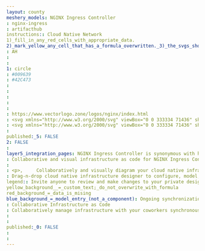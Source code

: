 ```yaml
---
layout: county 
meshery_models: NGINX Ingress Controller
: nginx-ingress
: artifacthub
instructions:: Cloud Native Network
1)_fill_in_any_red_cells_with_appropriate_data.
2)_mark_yellow_any_cell_that_has_a_formula_overwritten._3)_the_svgs_shouldn't_have_xml_header_they_are_added_programmatically_through_workflows: Service Proxy
: AH
: 
: 
1: circle
: #009639
: #42C473
: 
: 
: 
: 
: 
: https://www.vectorlogo.zone/logos/nginx/index.html
: <svg xmlns="http://www.w3.org/2000/svg" viewBox="0 0 333334 71436" shape-rendering="geometricPrecision" text-rendering="geometricPrecision" image-rendering="optimizeQuality" fill-rule="evenodd" clip-rule="evenodd"><path d="M62460 69726c-1883 0-3736-733-5122-2120L14483 24747v37738c0 4001-3242 7242-7242 7242-3998 0-7242-3242-7242-7242V7263c0-2931 1767-5570 4472-6691C5349 207 6292 19 7244 19c1920 0 3762 765 5118 2123l42855 42859V7263c0-4001 3242-7242 7242-7242 4001 0 7242 3242 7242 7242v55222c-2 3998-3244 7240-7242 7242M95994 91l-1990 3714-15390 27970-1990 3532 1990 3528 15391 27067 2079 3710h40284l1990-4072 11496-23174 5159-10500h-11676l-29419 90c-3826-52-7346 3415-7346 7242 0 3826 3520 7296 7346 7242l17742-90-4344 8780h-22812L93186 35215l11407-20639h24265l5657 11609h14576l-9187-22017-1993-4076H95994m73363-90c-3795 46-7201 3540-7152 7332v18872h14483V7334c46-3854-3482-7381-7332-7332m23214 69865c-3997-2-7239-3245-7239-7242V7403c0-4000 3242-7241 7242-7241 4001 0 7242 3241 7242 7242v37737l42856-42859c2704 1122 4469 3763 4469 6691v55224c0 3999-3242 7241-7242 7241-4001 0-7242-3242-7242-7242V24888l-42856 42859c-1356 1357-3197 2120-5116 2120h-5m123995-34908l22528-22445c2833-2821 2841-7407 17-10243-2821-2833-7404-2839-10239-18l-22562 22484-22562-22484c-2836-2824-7419-2815-10239 18-2824 2835-2816 7422 15 10243l22527 22446-22461 22382c-2836 2825-2842 7407-18 10240 1352 1364 3195 2132 5117 2132h13c1848 0 3696-704 5109-2114l22499-22417 22496 22417c1352 1353 3190 2114 5104 2114h9c1859 0 3714-709 5130-2132 2821-2833 2815-7415-18-10239l-22463-22383M169359 69662c-3795-46-7201-3539-7152-7331V32017h14483v30314c46 3850-3482 7377-7332 7331z" fill="#090"/></svg>
: <svg xmlns="http://www.w3.org/2000/svg" viewBox="0 0 333334 71436" shape-rendering="geometricPrecision" text-rendering="geometricPrecision" image-rendering="optimizeQuality" fill-rule="evenodd" clip-rule="evenodd"><path d="M62460 69726c-1883 0-3736-733-5122-2120L14483 24747v37738c0 4001-3242 7242-7242 7242-3998 0-7242-3242-7242-7242V7263c0-2931 1767-5570 4472-6691C5349 207 6292 19 7244 19c1920 0 3762 765 5118 2123l42855 42859V7263c0-4001 3242-7242 7242-7242 4001 0 7242 3242 7242 7242v55222c-2 3998-3244 7240-7242 7242M95994 91l-1990 3714-15390 27970-1990 3532 1990 3528 15391 27067 2079 3710h40284l1990-4072 11496-23174 5159-10500h-11676l-29419 90c-3826-52-7346 3415-7346 7242 0 3826 3520 7296 7346 7242l17742-90-4344 8780h-22812L93186 35215l11407-20639h24265l5657 11609h14576l-9187-22017-1993-4076H95994m73363-90c-3795 46-7201 3540-7152 7332v18872h14483V7334c46-3854-3482-7381-7332-7332m23214 69865c-3997-2-7239-3245-7239-7242V7403c0-4000 3242-7241 7242-7241 4001 0 7242 3241 7242 7242v37737l42856-42859c2704 1122 4469 3763 4469 6691v55224c0 3999-3242 7241-7242 7241-4001 0-7242-3242-7242-7242V24888l-42856 42859c-1356 1357-3197 2120-5116 2120h-5m123995-34908l22528-22445c2833-2821 2841-7407 17-10243-2821-2833-7404-2839-10239-18l-22562 22484-22562-22484c-2836-2824-7419-2815-10239 18-2824 2835-2816 7422 15 10243l22527 22446-22461 22382c-2836 2825-2842 7407-18 10240 1352 1364 3195 2132 5117 2132h13c1848 0 3696-704 5109-2114l22499-22417 22496 22417c1352 1353 3190 2114 5104 2114h9c1859 0 3714-709 5130-2132 2821-2833 2815-7415-18-10239l-22463-22383M169359 69662c-3795-46-7201-3539-7152-7331V32017h14483v30314c46 3850-3482 7377-7332 7331z" fill="#FFF"/></svg>
: 
published:_5: FALSE
2: FALSE
: 
layer5_integration_pages: NGINX Ingress Controller is synonymous with high‑performing, scalable, and secure modern apps in production.
: Collaborative and visual infrastructure as code for NGINX Ingress Controller
: 
: <p>,     Collaboratively and visually diagram your cloud native infrastructure with GitOps-style pipeline integration. Design, test, and manage configuration your Kubernetes-based, containerized applications as a visual topology., </p>, <p>,     Looking for best practice cloud native design and deployment best practices? Choose from thousands of pre-built components in MeshMap. Choose from hundreds of ready-made design patterns by importing templates from Meshery Catalog or use our low code designer, MeshMap, to create and deploy your own cloud native infrastructure designs., </p>
: Drag-n-drop cloud native infrastructure designer to configure, model, and deploy your workloads.
legend:: Invite anyone to review and make changes to your private designs.
yellow_background__=_custom_text;_do_not_overwrite_with_formula
red_background_=_data_is_mising
blue_background_=_model_entry_(not_a_component): Ongoing synchronization of Kubernetes configuration and changes across any number of clusters.
: Collaborative Infrastructure as Code
: Collaboratively manage infrastructure with your coworkers synchronously sharing the same designs.
: 
: 
published:_0: FALSE
: 
: 
---
```

